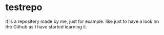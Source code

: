 # testrepo
It is a repositery made by me, just for example. like just to have a look on the Github as I have started learning it. 
